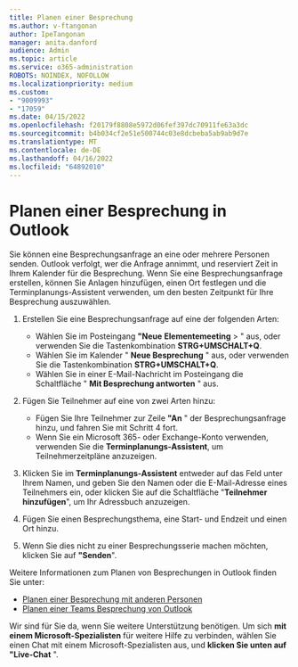 ```yaml
---
title: Planen einer Besprechung
ms.author: v-ftangonan
author: IpeTangonan
manager: anita.danford
audience: Admin
ms.topic: article
ms.service: o365-administration
ROBOTS: NOINDEX, NOFOLLOW
ms.localizationpriority: medium
ms.custom:
- "9009993"
- "17059"
ms.date: 04/15/2022
ms.openlocfilehash: f20179f8808e5972d06fef397dc70911fe63a3dc
ms.sourcegitcommit: b4b034cf2e51e500744c03e8dcbeba5ab9ab9d7e
ms.translationtype: MT
ms.contentlocale: de-DE
ms.lasthandoff: 04/16/2022
ms.locfileid: "64892010"
---
```

# <a name="schedule-a-meeting-in-outlook"></a>Planen einer Besprechung in Outlook

Sie können eine Besprechungsanfrage an eine oder mehrere Personen senden. Outlook verfolgt, wer die Anfrage annimmt, und reserviert Zeit in Ihrem Kalender für die Besprechung. Wenn Sie eine Besprechungsanfrage erstellen, können Sie Anlagen hinzufügen, einen Ort festlegen und die Terminplanungs-Assistent verwenden, um den besten Zeitpunkt für Ihre Besprechung auszuwählen.

1. Erstellen Sie eine Besprechungsanfrage auf eine der folgenden Arten:

   - Wählen Sie im Posteingang **"Neue** **Elementemeeting** > " aus, oder verwenden Sie die Tastenkombination **STRG+UMSCHALT+Q**.
   - Wählen Sie im Kalender " **Neue Besprechung** " aus, oder verwenden Sie die Tastenkombination **STRG+UMSCHALT+Q**.
   - Wählen Sie in einer E-Mail-Nachricht im Posteingang die Schaltfläche " **Mit Besprechung antworten** " aus.

2. Fügen Sie Teilnehmer auf eine von zwei Arten hinzu:

   - Fügen Sie Ihre Teilnehmer zur Zeile **"An** " der Besprechungsanfrage hinzu, und fahren Sie mit Schritt 4 fort.
   - Wenn Sie ein Microsoft 365- oder Exchange-Konto verwenden, verwenden Sie die **Terminplanungs-Assistent**, um Teilnehmerzeitpläne anzuzeigen.

3. Klicken Sie im **Terminplanungs-Assistent** entweder auf das Feld unter Ihrem Namen, und geben Sie den Namen oder die E-Mail-Adresse eines Teilnehmers ein, oder klicken Sie auf die Schaltfläche "**Teilnehmer hinzufügen**", um Ihr Adressbuch anzuzeigen.

4. Fügen Sie einen Besprechungsthema, eine Start- und Endzeit und einen Ort hinzu.

5. Wenn Sie dies nicht zu einer Besprechungsserie machen möchten, klicken Sie auf **"Senden**".

Weitere Informationen zum Planen von Besprechungen in Outlook finden Sie unter:

- [Planen einer Besprechung mit anderen Personen](https://support.microsoft.com/office/schedule-a-meeting-with-other-people-5c9877bc-ab91-4a7c-99fb-b0b68d7ea94f)
- [Planen einer Teams Besprechung von Outlook](https://support.microsoft.com/office/schedule-a-teams-meeting-from-outlook-883cc15c-580f-441a-92ea-0992c00a9b0f)

Wir sind für Sie da, wenn Sie weitere Unterstützung benötigen. Um sich **mit einem Microsoft-Spezialisten** für weitere Hilfe zu verbinden, wählen Sie einen Chat mit einem Microsoft-Spezialisten aus, und **klicken Sie unten auf "Live-Chat** ".
